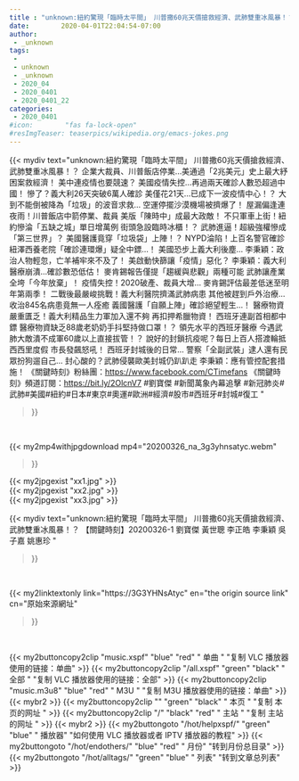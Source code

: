 ```yaml
---
title : "unknown:紐約驚現「臨時太平間」 川普撒60兆天價搶救經濟、武肺雙重冰風暴！？ 【關鍵時刻】20200326-1 劉寶傑 黃世聰 李正皓 李秉穎 吳子嘉 姚惠珍 "
date:        2020-04-01T22:04:54-07:00
author:
 - _unknown
tags:
 - 
 - unknown
 - _unknown
 - 2020_04
 - 2020_0401
 - 2020_0401_22
categories:
 - 2020_0401
#icon:        "fas fa-lock-open"
#resImgTeaser: teaserpics/wikipedia.org/emacs-jokes.png
---
```







{{< mydiv text="unknown:紐約驚現「臨時太平間」 川普撒60兆天價搶救經濟、武肺雙重冰風暴！？ 企業大裁員、川普飯店停業…美通過「2兆美元」史上最大紓困案救經濟！ 美中連疫情也要競速？ 美國疫情失控…再過兩天確診人數恐超過中國！ 慘了？義大利26天突破6萬人確診 美僅花21天…已成下一波疫情中心！？ 大到不能倒被降為「垃圾」的波音求救… 空運停擺沙漠機場被擠爆了！ 屋漏偏逢連夜雨！川普飯店中箭停業、裁員 美版「陳時中」成最大政敵！ 不只軍車上街！紐約慘淪「五缺之城」單日增萬例 街頭急設臨時冰櫃！？ 武肺進逼！超級強權慘成「第三世界」？ 美國醫護竟穿「垃圾袋」上陣！？ NYPD淪陷！上百名警官確診 紐澤西養老院「確診連環爆」疑全中鏢…！ 美國恐步上義大利後塵… 李秉穎：政治人物輕忽，亡羊補牢來不及了！ 美啟動快篩讓「疫情」惡化？ 李秉穎：義大利醫療崩潰…確診數恐低估！ 麥肯錫報告僅提「趨緩與悲觀」兩種可能 武肺讓產業全垮「今年放棄」！ 疫情失控！2020破產、裁員大增… 麥肯錫評估最差低迷至明年第兩季！ 二戰後最嚴峻挑戰！義大利醫院擠滿武肺病患 其他被趕到戶外治療… 收治845名病患竟無一人痊癒 義國醫護「自願上陣」確診絕望輕生…！ 醫療物資嚴重匱乏！義大利精品生力軍加入還不夠 再扣押希臘物資！ 西班牙連副首相都中鏢 醫療物資缺乏88歲老奶奶手抖堅持做口罩！？ 領先水平的西班牙醫療 今遇武肺大敵潰不成軍60歲以上直接拔管！？ 說好的封鎖抗疫呢？每日上百人搭渡輪抵西西里度假 市長發飆怒吼！ 西班牙封城後的日常… 警察「全副武裝」逮人還有民眾扮狗遛自己… 封心酸的？武肺侵襲歐美封城仍趴趴走 李秉穎：應有管控配套措施！  《關鍵時刻》粉絲團：https://www.facebook.com/CTimefans 《關鍵時刻》頻道訂閱：https://bit.ly/2OlcnV7  #劉寶傑 #新聞萬象內幕追擊 #新冠肺炎#武肺#美國#紐約#日本#東京#奧運#歐洲#經濟#股市#西班牙#封城#復工 "
>}}
<br>


{{< my2mp4withjpgdownload mp4="20200326_na_3g3yhnsatyc.webm"
>}}

{{< my2jpgexist "xx1.jpg" >}}<br>
{{< my2jpgexist "xx2.jpg" >}}<br>
{{< my2jpgexist "xx3.jpg" >}}<br>



{{< mydiv text="unknown:紐約驚現「臨時太平間」 川普撒60兆天價搶救經濟、武肺雙重冰風暴！？ 【關鍵時刻】20200326-1 劉寶傑 黃世聰 李正皓 李秉穎 吳子嘉 姚惠珍 "
>}}
<br>

{{< my2linktextonly link="https://3G3YHNsAtyc"
en="the origin source link" cn="原始來源網址"
>}}


<br>


{{< my2buttoncopy2clip "music.xspf"        "blue"   "red"    " 单曲 "  "复制 VLC 播放器使用的链接：单曲" >}} {{< my2buttoncopy2clip "/all.xspf"         "green"  "black"  " 全部 "  "复制 VLC 播放器使用的链接：全部" >}} {{< my2buttoncopy2clip "music.m3u8"        "blue"   "red"    " M3U  "    "复制 M3U 播放器使用的链接：单曲" >}} {{< mybr2 >}} {{< my2buttoncopy2clip ""                  "green"  "black"  " 本页 "    "复制 本页的网址 " >}} {{< my2buttoncopy2clip "/"                 "black"  "red"    " 主站 "    "复制 主站的网址 " >}} {{< mybr2 >}} {{< my2buttongoto      "/hot/helpxspf/"    "green"  "blue"   " 播放器" "如何使用 VLC 播放器或者 IPTV 播放器的教程" >}} {{< my2buttongoto      "/hot/endothers/"   "blue"   "red"    " 月份"   "转到月份总目录" >}} {{< my2buttongoto      "/hot/alltags/"     "green"  "blue"   " 列表"   "转到文章总列表" >}} 
